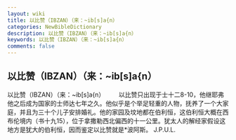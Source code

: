 ```yaml
---
layout: wiki
title: 以比赞（IBZAN）（来：~ib[s]a{n）
categories: NewBibleDictionary
description: 以比赞（IBZAN）（来：~ib[s]a{n）
keywords: 以比赞（IBZAN）（来：~ib[s]a{n）
comments: false
---
```


## 以比赞（IBZAN）（来：~ib[s]a{n）



以比赞（IBZAN）（来：~ib[s]a{n）
　　以比赞只出现于士十二8-10，他继耶弗他之后成为国家的士师达七年之久。他似乎是个举足轻重的人物，抚养了一个大家庭，并且为三十个儿子安排婚礼。他的家园及坟地都在伯利恒，这伯利恒大概在西布伦境内（书十九15），位于拿撒勒西北偏西的十一公里。犹太人的解经家假设这地方是犹大的伯利恒，因而鉴定以比赞就是*波阿斯。
J.P.U.L.





